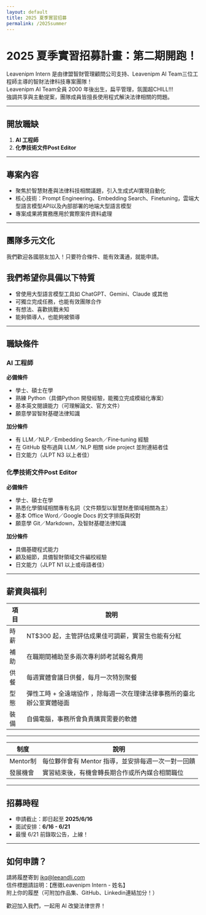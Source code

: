 ```yaml
---
layout: default
title: 2025 夏季實習招募
permalink: /2025summer
---
```


# 2025 夏季實習招募計畫：第二期開跑！

Leavenipm Intern 是由律盟智財管理顧問公司支持、Leavenipm AI Team三位工程師主導的智財法律科技專案團隊！  
Leavenipm AI Team全員 2000 年後出生，扁平管理，氛圍超CHILL!!!  
強調共享與主動提案，團隊成員皆擅長使用程式解決法律相關的問題。

---

## 開放職缺

1. **AI 工程師**
2. **化學技術文件Post Editor**

---

## 專案內容

- 聚焦於智慧財產與法律科技相關議題，引入生成式AI實現自動化
- 核心技術：Prompt Engineering、Embedding Search、Finetuning，雲端大型語言模型API以及內部部署的地端大型語言模型
- 專案成果將實務應用於實際案件資料處理

---

## 團隊多元文化

我們歡迎各國朋友加入！只要符合條件、能有效溝通，就能申請。

##  我們希望你具備以下特質

- 曾使用大型語言模型工具如 ChatGPT、Gemini、Claude 或其他
- 可獨立完成任務，也能有效團隊合作
- 有想法、喜歡挑戰未知
- 能夠領導人，也能夠被領導

---

## 職缺條件

### AI 工程師
**必備條件**
- 學士、碩士在學
- 熟練 Python（具備Python 開發經驗，能獨立完成模組化專案）
- 基本英文閱讀能力（可理解論文、官方文件）
- 願意學習智財基礎法律知識

**加分條件**
- 有 LLM／NLP／Embedding Search／Fine‑tuning 經驗
- 在 GitHub 發布過與 LLM／NLP 相關 side project 並附連結者佳
- 日文能力（JLPT N3 以上者佳）

### 化學技術文件Post Editor
**必備條件**
- 學士、碩士在學
- 熟悉化學領域相關專有名詞（文件類型以智慧財產領域相關為主）
- 基本 Office Word／Google Docs 的文字排版與校對
- 願意學 Git／Markdown，及智財基礎法律知識

**加分條件**
- 具備基礎程式能力
- 顧及細節，具備智財領域文件編校經驗
- 日文能力（JLPT N1 以上或母語者佳）

---

## 薪資與福利

| 項目 | 說明 |
|------|------|
|  時薪 | NT$300 起，主管評估成果佳可調薪，實習生也能有分紅 |
|  補助 | 在職期間補助至多兩次專利師考試報名費用 |
|  供餐 | 每週實體會議日供餐，每月一次特別聚餐 |
|  型態 | 彈性工時 + 全遠端協作 ，除每週一次在理律法律事務所的臺北辦公室實體碰面 |
|  裝備 | 自備電腦，事務所會負責購買需要的軟體 |

---


| 制度 | 說明 |
|------|------|
| Mentor制 | 每位夥伴會有 Mentor 指導，並安排每週一次一對一回饋 |
| 發展機會 | 實習結束後，有機會轉長期合作或所內媒合相關職位 |

---

##  招募時程

- 申請截止：即日起至 **2025/6/16**
- 面試安排：**6/16 - 6/21**
- 最慢 6/21 前錄取公告，上線！

---

## 如何申請？

請將履歷寄到 [ikq@leeandli.com](mailto:ikq@leeandli.com)  
信件標題請註明：【應徵Leavenipm Intern - 姓名】  
附上你的履歷（可附加作品集、GitHub、Linkedin連結加分！）

歡迎加入我們，一起用 AI 改變法律世界！
